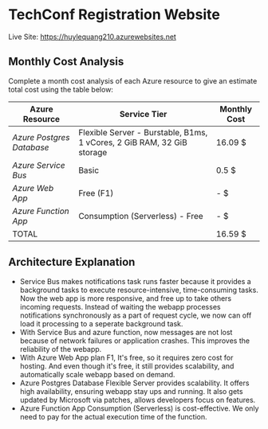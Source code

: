 # TechConf Registration Website

Live Site: https://huylequang210.azurewebsites.net

## Monthly Cost Analysis
Complete a month cost analysis of each Azure resource to give an estimate total cost using the table below:

| Azure Resource | Service Tier | Monthly Cost |
| ------------ | ------------ | ------------ |
| *Azure Postgres Database* | Flexible Server - Burstable, B1ms, 1 vCores, 2 GiB RAM, 32 GiB storage |  16.09 $ |
| *Azure Service Bus*   | Basic     | 0.5 $ |
| *Azure Web App*  | Free (F1) | - $   |
| *Azure Function App* | Consumption (Serverless) - Free | - $ |
| TOTAL | | 16.59 $|

## Architecture Explanation
- Service Bus makes notifications task runs faster because it provides a background tasks to execute resource-intensive, time-consuming tasks. Now the web app is more responsive, and free up to take others incoming requests. Instead of waiting the webapp processes notifications synchronously as a part of request cycle, we now can off load it processing to a seperate background task.
- With Service Bus and azure function, now messages are not lost because of network failures or application crashes. This improves the reliability of the webapp.
- With Azure Web App plan F1, It's free, so it requires zero cost for hosting. And even though it's free, it still provides scalability, and automatically scale webapp based on demand.
- Azure Postgres Database Flexible Server provides scalability. It offers high availability, ensuring webapp stay ups and running. It also gets updated by Microsoft via patches, allows developers focus on features.
- Azure Function App Consumption (Serverless) is cost-effective. We only need to pay for the actual execution time of the function.